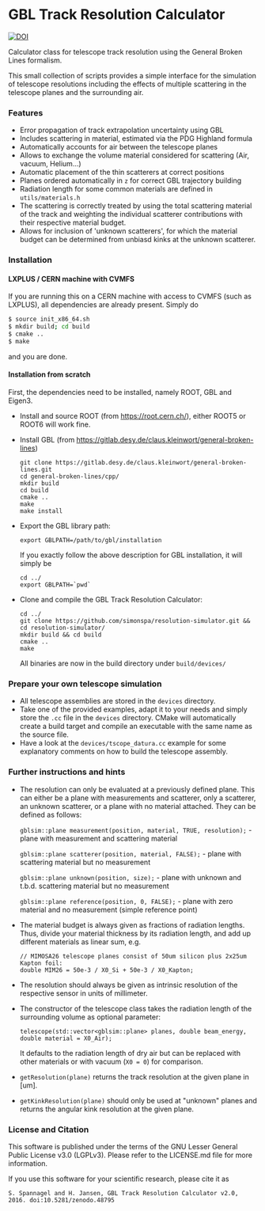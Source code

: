 GBL Track Resolution Calculator
=====
[![DOI](https://zenodo.org/badge/doi/10.5281/zenodo.48795.svg)](http://dx.doi.org/10.5281/zenodo.48795)

Calculator class for telescope track resolution using the General Broken Lines formalism.

This small collection of scripts provides a simple interface for the simulation of telescope resolutions including the effects of multiple scattering in the telescope planes and the surrounding air.


### Features

* Error propagation of track extrapolation uncertainty using GBL
* Includes scattering in material, estimated via the PDG Highland formula
* Automatically accounts for air between the telescope planes
* Allows to exchange the volume material considered for scattering (Air, vacuum, Helium...)
* Automatic placement of the thin scatterers at correct positions
* Planes ordered automatically in `z` for correct GBL trajectory building
* Radiation length for some common materials are defined in `utils/materials.h`
* The scattering is correctly treated by using the total scattering material of the track and weighting the individual scatterer contributions with their respective material budget.
* Allows for inclusion of 'unknown scatterers', for which the material budget can be determined from unbiasd kinks at the unknown scatterer.


### Installation

#### LXPLUS / CERN machine with CVMFS

If you are running this on a CERN machine with access to CVMFS (such as LXPLUS), all dependencies are already present. Simply do

```bash
$ source init_x86_64.sh
$ mkdir build; cd build
$ cmake ..
$ make
```

and you are done.

#### Installation from scratch

First, the dependencies need to be installed, namely ROOT, GBL and Eigen3.

* Install and source ROOT (from https://root.cern.ch/), either ROOT5 or ROOT6 will work fine.

* Install GBL
  (from https://gitlab.desy.de/claus.kleinwort/general-broken-lines)

  ```
  git clone https://gitlab.desy.de/claus.kleinwort/general-broken-lines.git
  cd general-broken-lines/cpp/
  mkdir build
  cd build
  cmake ..
  make
  make install
  ```

* Export the GBL library path:
  ```
  export GBLPATH=/path/to/gbl/installation
  ```
  If you exactly follow the above description for GBL installation, it will simply be
  ```
  cd ../
  export GBLPATH=`pwd`
  ```
  
* Clone and compile the GBL Track Resolution Calculator:

  ```
  cd ../
  git clone https://github.com/simonspa/resolution-simulator.git && cd resolution-simulator/
  mkdir build && cd build
  cmake ..
  make
  ```
  All binaries are now in the build directory under `build/devices/`

### Prepare your own telescope simulation

* All telescope assemblies are stored in the `devices` directory.
* Take one of the provided examples, adapt it to your needs and simply store the `.cc` file in the `devices` directory. CMake will automatically create a build target and compile an executable with the same name as the source file.
* Have a look at the `devices/tscope_datura.cc` example for some explanatory comments on how to build the telescope assembly.

### Further instructions and hints

* The resolution can only be evaluated at a previously defined plane. This can either be a plane with measurements and scatterer, only a scatterer, an unknown scatterer, or a plane with no material attached. They can be defined as follows:

  `gblsim::plane measurement(position, material, TRUE, resolution);` - plane with measurement and scattering material

  `gblsim::plane scatterer(position, material, FALSE);` - plane with scattering material but no measurement

  `gblsim::plane unknown(position, size);` - plane with unknown and t.b.d. scattering material but no measurement

  `gblsim::plane reference(position, 0, FALSE);` - plane with zero material and no measurement (simple reference point)


* The material budget is always given as fractions of radiation lengths. Thus, divide your material thickness by its radiation length, and add up different materials as linear sum, e.g.

  ```
  // MIMOSA26 telescope planes consist of 50um silicon plus 2x25um Kapton foil:
  double MIM26 = 50e-3 / X0_Si + 50e-3 / X0_Kapton;
  ```

* The resolution should always be given as intrinsic resolution of the respective sensor in units of millimeter.

* The constructor of the telescope class takes the radiation length of the surrounding volume as optional parameter:

  `telescope(std::vector<gblsim::plane> planes, double beam_energy, double material = X0_Air);`

  It defaults to the radiation length of dry air but can be replaced with other materials or with vacuum (`X0 = 0`) for comparison.

* `getResolution(plane)` returns the track resolution at the given plane in [um].

* `getKinkResolution(plane)` should only be used at "unknown" planes and returns the angular kink resolution at the given plane.

### License and Citation

This software is published under the terms of the GNU Lesser General Public License v3.0 (LGPLv3). Please refer to the LICENSE.md file for more information.

If you use this software for your scientific research, please cite it as

```S. Spannagel and H. Jansen, GBL Track Resolution Calculator v2.0, 2016. doi:10.5281/zenodo.48795```
